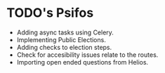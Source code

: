 # TODO's Psifos

- Adding async tasks using Celery.
- Implementing Public Elections.
- Adding checks to election steps.
- Check for accesibility issues relate to the routes.
- Importing open ended questions from Helios.
